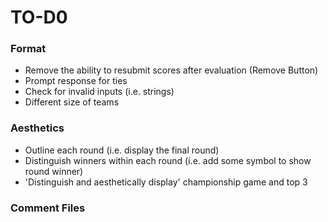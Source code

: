 # TO-D0
### Format
- Remove the ability to resubmit scores after evaluation (Remove Button)
- Prompt response for ties
- Check for invalid inputs (i.e. strings)
- Different size of teams

### Aesthetics
- Outline each round (i.e. display the final round)
- Distinguish winners within each round (i.e. add some symbol to show round winner)
- 'Distinguish and aesthetically display' championship game and top 3

### Comment Files
